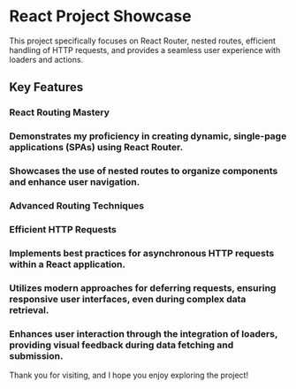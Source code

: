 # React Project Showcase
This project specifically focuses on React Router, nested routes, efficient handling of HTTP requests, and provides a seamless user experience with loaders and actions.

## Key Features
### React Routing Mastery
### Demonstrates my proficiency in creating dynamic, single-page applications (SPAs) using React Router.
### Showcases the use of nested routes to organize components and enhance user navigation.
### Advanced Routing Techniques
### Efficient HTTP Requests
### Implements best practices for asynchronous HTTP requests within a React application.
### Utilizes modern approaches for deferring requests, ensuring responsive user interfaces, even during complex data retrieval.
### Enhances user interaction through the integration of loaders, providing visual feedback during data fetching and submission.

Thank you for visiting, and I hope you enjoy exploring the project!
